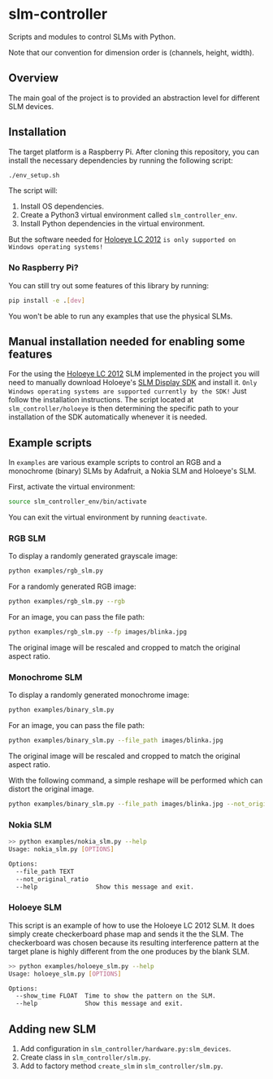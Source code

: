 # slm-controller

Scripts and modules to control SLMs with Python.

Note that our convention for dimension order is (channels, height, width).

## Overview

The main goal of the project is to provided an abstraction level for different
SLM devices.

## Installation

<!-- TODO Still only raspberry pi? -->

The target platform is a Raspberry Pi. After cloning this repository, you can
install the necessary dependencies by running the following script:

```sh
./env_setup.sh
```

The script will:

1. Install OS dependencies.
2. Create a Python3 virtual environment called `slm_controller_env`.
3. Install Python dependencies in the virtual environment.

But the software needed for [Holoeye LC
2012](https://holoeye.com/lc-2012-spatial-light-modulator/) `is only supported on Windows operating systems!`

### No Raspberry Pi?

You can still try out some features of this library by running:

```sh
pip install -e .[dev]
```

You won't be able to run any examples that use the physical SLMs.

## Manual installation needed for enabling some features

For the using the [Holoeye LC
2012](https://holoeye.com/lc-2012-spatial-light-modulator/) SLM implemented in the
project you will need to manually download Holoeye's [SLM Display
SDK](https://customers.holoeye.com/slm-display-sdk-v3-0-for-python-windows/) and
install it. `Only Windows operating systems are supported currently by the SDK!` Just
follow the installation instructions. The script located at
`slm_controller/holoeye` is then determining the specific path to your installation of the
SDK automatically whenever it is needed.

## Example scripts

In `examples` are various example scripts to control an RGB and a monochrome
(binary) SLMs by
Adafruit, a Nokia SLM and Holoeye's SLM.

First, activate the virtual environment:

```sh
source slm_controller_env/bin/activate
```

You can exit the virtual environment by running `deactivate`.

### RGB SLM

To display a randomly generated grayscale image:

```sh
python examples/rgb_slm.py
```

For a randomly generated RGB image:

```sh
python examples/rgb_slm.py --rgb
```

For an image, you can pass the file path:

```sh
python examples/rgb_slm.py --fp images/blinka.jpg
```

The original image will be rescaled and cropped to match the original aspect ratio.

### Monochrome SLM

To display a randomly generated monochrome image:

```sh
python examples/binary_slm.py
```

For an image, you can pass the file path:

```sh
python examples/binary_slm.py --file_path images/blinka.jpg
```

The original image will be rescaled and cropped to match the original aspect ratio.

With the following command, a simple reshape will be performed which can distort the original image.

```sh
python examples/binary_slm.py --file_path images/blinka.jpg --not_original_ratio
```

### Nokia SLM

<!-- TODO add documentation for nokia slm example -->

```sh
>> python examples/nokia_slm.py --help
Usage: nokia_slm.py [OPTIONS]

Options:
  --file_path TEXT
  --not_original_ratio
  --help                Show this message and exit.
```

### Holoeye SLM

This script is an example of how to use the Holoeye LC 2012 SLM. It does simply
create checkerboard phase map and sends it the the SLM. The checkerboard was
chosen because its resulting interference pattern at the target plane is highly
different from the one produces by the blank SLM.

```sh
>> python examples/holoeye_slm.py --help
Usage: holoeye_slm.py [OPTIONS]

Options:
  --show_time FLOAT  Time to show the pattern on the SLM.
  --help             Show this message and exit.
```

## Adding new SLM

1. Add configuration in `slm_controller/hardware.py:slm_devices`.
2. Create class in `slm_controller/slm.py`.
3. Add to factory method `create_slm` in `slm_controller/slm.py`.

